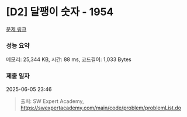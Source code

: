 # [D2] 달팽이 숫자 - 1954 

[문제 링크](https://swexpertacademy.com/main/code/problem/problemDetail.do?contestProbId=AV5PobmqAPoDFAUq) 

### 성능 요약

메모리: 25,344 KB, 시간: 88 ms, 코드길이: 1,033 Bytes

### 제출 일자

2025-06-05 23:46



> 출처: SW Expert Academy, https://swexpertacademy.com/main/code/problem/problemList.do
